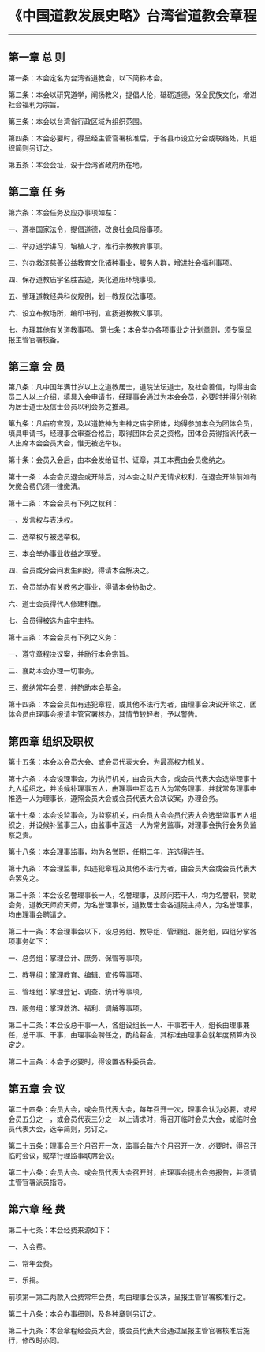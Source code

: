 # 《中国道教发展史略》台湾省道教会章程

------

## 第一章 总 则

第一条：本会定名为台湾省道教会，以下简称本会。

第二条：本会以研究道学，阐扬教义，提倡人伦，砥砺道德，保全民族文化，增进社会福利为宗旨。

第三条：本会以台湾省行政区域为组织范围。

第四条：本会必要时，得呈经主管官署核准后，于各县市设立分会或联络处，其组织简则另订之。

第五条：本会会址，设于台湾省政府所在地。

## 第二章 任 务

第六条：本会任务及应办事项如左：

一、遵奉国家法令，提倡道德，改良社会风俗事项。

二、举办道学讲习，培植人才，推行宗教教育事项。

三、兴办救济慈善公益教育文化诸种事业，服务人群，增进社会福利事项。

四、保存道教庙宇名胜古迹，美化道庙环境事项。

五、整理道教经典科仪规例，划一教规仪法事项。

六、设立布教场所，编印书刊，宣扬道教教义事项。

七、办理其他有关道教事项。 第七条：本会举办各项事业之计划章则，须专案呈报主管官署核备。

## 第三章 会 员

第八条：凡中国年满廿岁以上之道教居士，道院法坛道士，及社会善信，均得由会员二人以上介绍，填具入会申请书，经理事会通过为本会会员，必要时并得分别称为居士道士及信士会员以利会务之推进。

第九条：凡庙府宫观，及以道教神为主神之庙宇团体，均得参加本会为团体会员，填具申请书，经理事会审查合格后，取得团体会员之资格，团体会员得指派代表一人出席本会会员大会，惟无被选举权。

第十条：会员入会后，由本会发给证书、证章，其工本费由会员缴纳之。

第十一条：本会会员退会或开除后，对本会之财产无请求权利，在退会开除前如有欠缴会费仍须一律缴清。

第十二条：本会会员有下列之权利：

一、发言权与表决权。

二、选举权与被选举权。

三、本会举办事业收益之享受。

四、会员或分会问发生纠纷，得请本会解决之。

五、会员举办有关教务之事业，得请本会协助之。

六、道士会员得代人修建科醮。

七、会员得被选为庙宇主持。

第十三条：本会会员有下列之义务：

一、遵守章程决议案，并励行本会宗旨。

二、襄助本会办理一切事务。

三、缴纳常年会费，并酌助本会基金。

第十四条：本会会员如有违犯章程，或其他不法行为者，由理事会决议开除之，团体会员由理事会报请主管官署核办，其情节较轻者，予以警告。

## 第四章 组织及职权

第十五条：本会以会员大会、或会员代表大会，为最高权力机关。

第十六条：本会设理事会，为执行机关，由会员大会，或会员代表大会选举理事十九人组织之，并设候补理事五人，由理事中互选五人为常务理事，并就常务理事中推选一人为理事长，遵照会员大会或会员代表大会决议案，办理会务。

第十七条：本会设监事会，为监察机关，由会员大会会员代表大会选举监事五人组织之，并设候补监事三人，由监事中互选一人为常务监事，对理事会执行会务负监察之责。

第十八条：本会理事监事，均为名誉职，任期二年，连选得连任。

第十九条：本会理监事，如违犯章程及其他不法行为者，由会员大会或会员代表大会罢免之。

第二十条：本会设名誉理事长一人，名誉理事，及顾问若干人，均为名誉职，赞助会务，道教天师府天师，为名誉理事长，道教居士会各道院主持人，为名誉理事，均由理事会聘请之。

第二十一条：本会理事会以下，设总务组、教导组、管理组、服务组，四组分掌各项事务如下：

一、总务组：掌理会计、庶务、保管等事项。

二、教导组：掌理教育、编辑、宣传等事项。

三、管理组：掌理登记、调查、统计等事项。

四、服务组：掌理救济、福利、调解等事项。

第二十二条：本会设总干事一人，各组设组长一人、干事若干人，组长由理事兼任，总干事、干事，由理事会聘任之，酌给薪金，其标准由理事会就年度预算内议定之。

第二十三条：本会于必要时，得设置各种委员会。

## 第五章 会 议

第二十四条：会员大会，或会员代表大会，每年召开一次，理事会认为必要，或经会员五分之一，或会员代表三分之一以上请求时，得召开临时会员大会，或临时会员代表大会，选举简则，另订之。

第二十五条：理事会三个月召开一次，监事会每六个月召开一次，必要时，得召开临时会议，或举行理监事联席会议。

第二十六条：会员大会、或会员代表大会召开时，由理事会提出会务报告，并须请主管官署派员指导。

## 第六章 经 费

第二十七条：本会经费来源如下：

一、入会费。

二、常年会费。

三、乐捐。

前项第一第二两款入会费常年会费，均由理事会议决，呈报主管官署核准行之。

第二十八条：本会办事细则，及各种章则另订之。

第二十九条：本会章程经会员大会，或会员代表大会通过呈报主管官署核准后施行，修改时亦同。

